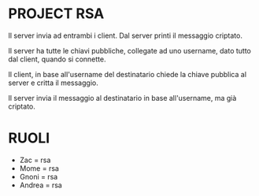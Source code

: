 # PROJECT RSA 
Il server invia ad entrambi i client. Dal server printi il messaggio criptato.


Il server ha tutte le chiavi pubbliche, collegate ad uno username, dato tutto dal client, quando si connette.

Il client, in base all'username del destinatario chiede la chiave pubblica al server e critta il messaggio.

Il server invia il messaggio al destinatario in base all'username, ma già criptato.

# RUOLI
- Zac = rsa 
- Mome = rsa
- Gnoni = rsa  
- Andrea = rsa